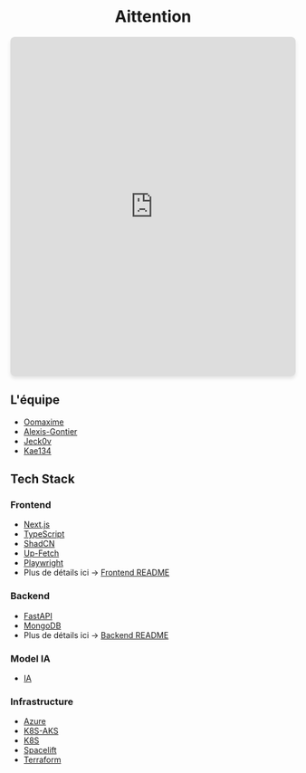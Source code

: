 <!-- markdownlint-disable MD033 -->
<h1 align="center">Aittention</h1>
<div align="center">
  <iframe
    src="https://aittention.vercel.app/"
    width="100%"
    height="600px"
    frameborder="0"
    style="border-radius: 8px; box-shadow: 0 4px 6px rgba(0, 0, 0, 0.1);"
  ></iframe>
</div>

## L'équipe

- [Oomaxime](https://github.com/Oomaxime)
- [Alexis-Gontier](https://github.com/Alexis-Gontier)
- [Jeck0v](https://github.com/Jeck0v)
- [Kae134](https://github.com/Kae134)

## Tech Stack

### Frontend

- [Next.js](https://nextjs.org/)
- [TypeScript](https://www.typescriptlang.org/)
- [ShadCN](https://ui.shadcn.com/)
- [Up-Fetch](https://github.com/L-Blondy/up-fetch?tab=readme-ov-file)
- [Playwright](https://playwright.dev/)
- Plus de détails ici -> [Frontend README](./frontend/README.md)

### Backend

- [FastAPI](https://fastapi.tiangolo.com/)
- [MongoDB](https://www.mongodb.com/)
- Plus de détails ici -> [Backend README](./backend/README.md)

### Model IA

- [IA](https://github.com/Arhosseini77/SUM)

### Infrastructure

- [Azure](https://azure.microsoft.com/fr-fr/products/devops)
- [K8S-AKS](https://azure.microsoft.com/fr-fr/products/kubernetes-service)
- [K8S](https://kubernetes.io/)
- [Spacelift](https://spacelift.io/)
- [Terraform](https://developer.hashicorp.com/terraform)
